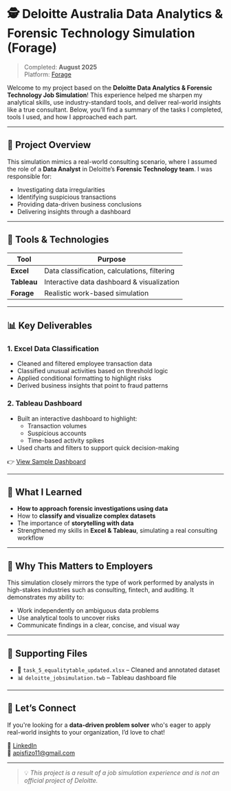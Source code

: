 # 🕵️ Deloitte Australia Data Analytics & Forensic Technology Simulation (Forage)

> Completed: **August 2025**  
> Platform: [Forage](https://www.theforage.com/)

Welcome to my project based on the **Deloitte Data Analytics & Forensic Technology Job Simulation**! This experience helped me sharpen my analytical skills, use industry-standard tools, and deliver real-world insights like a true consultant. Below, you’ll find a summary of the tasks I completed, tools I used, and how I approached each part.

---

## 🚀 Project Overview

This simulation mimics a real-world consulting scenario, where I assumed the role of a **Data Analyst** in Deloitte’s **Forensic Technology team**. I was responsible for:

- Investigating data irregularities
- Identifying suspicious transactions
- Providing data-driven business conclusions
- Delivering insights through a dashboard

---

## 🧰 Tools & Technologies

| Tool        | Purpose                         |
|-------------|----------------------------------|
| **Excel**   | Data classification, calculations, filtering |
| **Tableau** | Interactive data dashboard & visualization |
| **Forage**  | Realistic work-based simulation  |

---

## 📊 Key Deliverables

### 1. **Excel Data Classification**
- Cleaned and filtered employee transaction data
- Classified unusual activities based on threshold logic
- Applied conditional formatting to highlight risks
- Derived business insights that point to fraud patterns

### 2. **Tableau Dashboard**
- Built an interactive dashboard to highlight:
  - Transaction volumes
  - Suspicious accounts
  - Time-based activity spikes
- Used charts and filters to support quick decision-making

👉 [View Sample Dashboard](deloitte_dashboard.png)

---

## 🧠 What I Learned

- **How to approach forensic investigations using data**
- How to **classify and visualize complex datasets**
- The importance of **storytelling with data**
- Strengthened my skills in **Excel & Tableau**, simulating a real consulting workflow

---

## 🎯 Why This Matters to Employers

This simulation closely mirrors the type of work performed by analysts in high-stakes industries such as consulting, fintech, and auditing. It demonstrates my ability to:

- Work independently on ambiguous data problems
- Use analytical tools to uncover risks
- Communicate findings in a clear, concise, and visual way

---

## 📎 Supporting Files

- 📄 `task_5_equalitytable_updated.xlsx` – Cleaned and annotated dataset
- 📊 `deloitte_jobsimulation.twb` – Tableau dashboard file
  
---

## 🤝 Let’s Connect

If you're looking for a **data-driven problem solver** who's eager to apply real-world insights to your organization, I’d love to chat!

🔗 [LinkedIn](https://www.linkedin.com/in/hafizuddin-33619a205)  
📧 apisfizo11@gmail.com

---

> 💡 _This project is a result of a job simulation experience and is not an official project of Deloitte._

